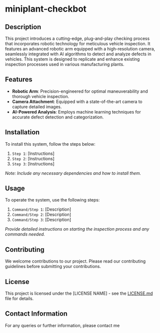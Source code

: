 # miniplant-checkbot
## Description
This project introduces a cutting-edge, plug-and-play checking process that incorporates robotic technology for meticulous vehicle inspection. It features an advanced robotic arm equipped with a high-resolution camera, seamlessly integrated with AI algorithms to detect and analyze defects in vehicles. This system is designed to replicate and enhance existing inspection processes used in various manufacturing plants.

## Features
- **Robotic Arm**: Precision-engineered for optimal maneuverability and thorough vehicle inspection.
- **Camera Attachment**: Equipped with a state-of-the-art camera to capture detailed images.
- **AI-Powered Analysis**: Employs machine learning techniques for accurate defect detection and categorization.

## Installation
To install this system, follow the steps below:
1. `Step 1`: [Instructions]
2. `Step 2`: [Instructions]
3. `Step 3`: [Instructions]

*Note: Include any necessary dependencies and how to install them.*

## Usage
To operate the system, use the following steps:
1. `Command/Step 1`: [Description]
2. `Command/Step 2`: [Description]
3. `Command/Step 3`: [Description]

*Provide detailed instructions on starting the inspection process and any commands needed.*

## Contributing
We welcome contributions to our project. Please read our contributing guidelines before submitting your contributions.

## License
This project is licensed under the [LICENSE NAME] - see the [LICENSE.md](LICENSE.md) file for details.

## Contact Information
For any queries or further information, please contact me
